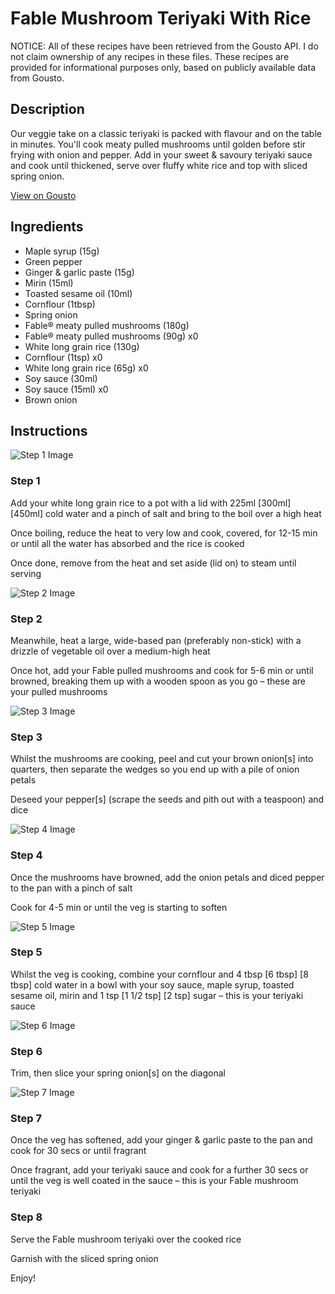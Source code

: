 # Fable Mushroom Teriyaki With Rice

NOTICE: All of these recipes have been retrieved from the Gousto API. I do not claim ownership of any recipes in these files. These recipes are provided for informational purposes only, based on publicly available data from Gousto.

## Description

Our veggie take on a classic teriyaki is packed with flavour and on the table in minutes. You'll cook meaty pulled mushrooms until golden before stir frying with onion and pepper. Add in your sweet & savoury teriyaki sauce and cook until thickened, serve over fluffy white rice and top with sliced spring onion.

[View on Gousto](https://www.gousto.co.uk/recipes/cookbook/fable-mushroom-teriyaki-with-rice)

## Ingredients

- Maple syrup (15g)
- Green pepper
- Ginger & garlic paste (15g)
- Mirin (15ml)
- Toasted sesame oil (10ml)
- Cornflour (1tbsp)
- Spring onion
- Fable® meaty pulled mushrooms (180g)
- Fable® meaty pulled mushrooms (90g) x0
- White long grain rice (130g)
- Cornflour (1tsp) x0
- White long grain rice (65g) x0
- Soy sauce (30ml)
- Soy sauce (15ml) x0
- Brown onion

## Instructions

![Step 1 Image](https://production-media.gousto.co.uk/cms/recipe-step-image/step-1-1687528239566-x200.jpg)

### Step 1

Add your white long grain rice to a pot with a lid with 225ml <span class="text-purple">[300ml] </span><span class="text-danger">[450ml]</span> cold water and a pinch of salt and bring to the boil over a high heat

Once boiling, reduce the heat to very low and cook, covered, for 12-15 min or until all the water has absorbed and the rice is cooked

Once done, remove from the heat and set aside (lid on) to steam until serving

![Step 2 Image](https://production-media.gousto.co.uk/cms/recipe-step-image/step-2-1687528244524-x200.jpg)

### Step 2

Meanwhile, heat a large, wide-based pan (preferably non-stick) with a drizzle of vegetable oil over a medium-high heat

Once hot, add your Fable pulled mushrooms and cook for 5-6 min or until browned, breaking them up with a wooden spoon as you go – these are your pulled mushrooms

![Step 3 Image](https://production-media.gousto.co.uk/cms/recipe-step-image/step-3-1687528250544-x200.jpg)

### Step 3

Whilst the mushrooms are cooking, peel and cut your brown onion[s] into quarters, then separate the wedges so you end up with a pile of onion petals

Deseed your pepper[s]<span class="text-danger"> </span>(scrape the seeds and pith out with a teaspoon) and dice

![Step 4 Image](https://production-media.gousto.co.uk/cms/recipe-step-image/step-4-1687528258871-x200.jpg)

### Step 4

Once the mushrooms have browned, add the onion petals and diced pepper to the pan with a pinch of salt

Cook for 4-5 min or until the veg is starting to soften

![Step 5 Image](https://production-media.gousto.co.uk/cms/recipe-step-image/step-5-1687528265439-x200.jpg)

### Step 5

Whilst the veg is cooking, combine your cornflour and 4 tbsp<span class="text-purple"> [6 tbsp] </span><span class="text-danger">[8 tbsp] </span>cold water in a bowl with your soy sauce, maple syrup, toasted sesame oil, mirin and 1 tsp <span class="text-purple">[1 1/2 tsp]</span> <span class="text-danger">[2 tsp]</span> sugar – this is your teriyaki sauce

![Step 6 Image](https://production-media.gousto.co.uk/cms/recipe-step-image/step-6-1687528271281-x200.jpg)

### Step 6

Trim, then slice your spring onion[s] on the diagonal

![Step 7 Image](https://production-media.gousto.co.uk/cms/recipe-step-image/step-7-1687528275584-x200.jpg)

### Step 7

Once the veg has softened, add your ginger & garlic paste to the pan and cook for 30 secs or until fragrant

Once fragrant, add your teriyaki sauce and cook for a further 30 secs or until the veg is well coated in the sauce – this is your Fable mushroom teriyaki

### Step 8

Serve the Fable mushroom teriyaki over the cooked rice

Garnish with the sliced spring onion

Enjoy!

